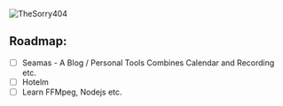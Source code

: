<p><img src="https://github-readme-stats.vercel.app/api/top-langs?username=TheSorry404&show_icons=true&locale=en&layout=compact" alt="TheSorry404" /></p>
<!-- <p><img align="center" src="https://github-readme-streak-stats.herokuapp.com/?user=TheSorry404&" alt="TheSorry404" /></p> -->

## Roadmap:
- [ ] Seamas - A Blog / Personal Tools Combines Calendar and Recording etc.
- [ ] Hotelm
- [ ] Learn FFMpeg, Nodejs etc.
